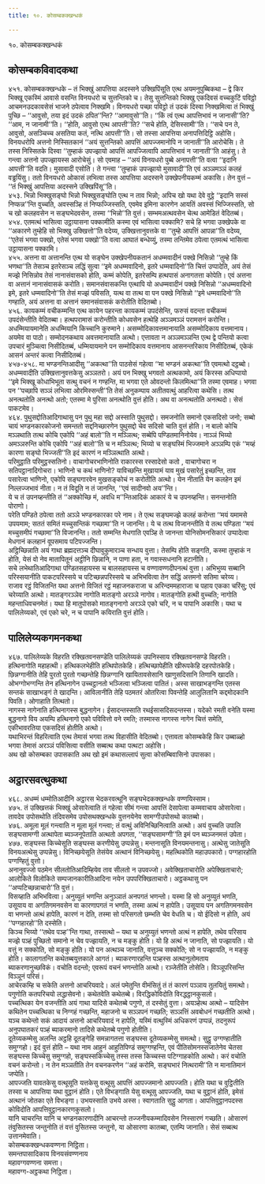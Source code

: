 ```yaml
---
title: १०. कोसम्बकक्खन्धकं

---
```

१०. कोसम्बकक्खन्धकं  


## कोसम्बकविवादकथा

४५१. कोसम्बकक्खन्धके – तं भिक्खुं आपत्तिया अदस्सने उक्खिपिंसूति एत्थ अयमनुपुब्बिकथा – द्वे किर भिक्खू एकस्मिं आवासे वसन्ति विनयधरो च सुत्तन्तिको च। तेसु सुत्तन्तिको भिक्खु एकदिवसं वच्चकुटिं पविट्ठो आचमनउदकावसेसं भाजने ठपेत्वाव निक्खमि। विनयधरो पच्छा पविट्ठो तं उदकं दिस्वा निक्खमित्वा तं भिक्खुं पुच्छि – ‘‘आवुसो, तया इदं उदकं ठपित’’न्ति? ‘‘आमावुसो’’ति। ‘‘किं त्वं एत्थ आपत्तिभावं न जानासी’’ति? ‘‘आम, न जानामी’’ति। ‘‘होति, आवुसो एत्थ आपत्ती’’ति? ‘‘सचे होति, देसिस्सामी’’ति। ‘‘सचे पन ते, आवुसो, असञ्चिच्च असतिया कतं, नत्थि आपत्ती’’ति। सो तस्सा आपत्तिया अनापत्तिदिट्ठि अहोसि।  
विनयधरोपि अत्तनो निस्सितकानं ‘‘अयं सुत्तन्तिको आपत्तिं आपज्जमानोपि न जानाती’’ति आरोचेसि। ते तस्स निस्सितके दिस्वा ‘‘तुम्हाकं उपज्झायो आपत्तिं आपज्जित्वापि आपत्तिभावं न जानाती’’ति आहंसु। ते गन्त्वा अत्तनो उपज्झायस्स आरोचेसुं। सो एवमाह – ‘‘अयं विनयधरो पुब्बे अनापत्ती’’ति वत्वा ‘‘इदानि आपत्ती’’ति वदति। मुसावादी एसोति। ते गन्त्वा ‘‘तुम्हाकं उपज्झायो मुसावादी’’ति एवं अञ्ञमञ्ञं कलहं वड्ढयिंसु। ततो विनयधरो ओकासं लभित्वा तस्स आपत्तिया अदस्सने उक्खेपनीयकम्मं अकासि। तेन वुत्तं – ‘‘तं भिक्खुं आपत्तिया अदस्सने उक्खिपिंसू’’ति।  
४५३. भिन्नो भिक्खुसङ्घो भिन्नो भिक्खुसङ्घोति एत्थ न ताव भिन्नो; अपिच खो यथा देवे वुट्ठे ‘‘इदानि सस्सं निप्फन्न’’न्ति वुच्चति, अवस्सञ्हि तं निप्फज्जिस्सति, एवमेव इमिना कारणेन आयतिं अवस्सं भिज्जिस्सति, सो च खो कलहवसेन न सङ्घभेदवसेन, तस्मा ‘‘भिन्नो’’ति वुत्तं। सम्भमअत्थवसेन चेत्थ आमेडितं वेदितब्बं।  
४५४. एतमत्थं भासित्वा उट्ठायासना पक्कामीति कस्मा एवं भासित्वा पक्कामि? सचे हि भगवा उक्खेपके वा ‘‘अकारणे तुम्हेहि सो भिक्खु उक्खित्तो’’ति वदेय्य, उक्खित्तानुवत्तके वा ‘‘तुम्हे आपत्तिं आपन्ना’’ति वदेय्य, ‘‘एतेसं भगवा पक्खो, एतेसं भगवा पक्खो’’ति वत्वा आघातं बन्धेय्युं, तस्मा तन्तिमेव ठपेत्वा एतमत्थं भासित्वा उट्ठायासना पक्कामि।  
४५५. अत्तना वा अत्तानन्ति एत्थ यो सङ्घेन उक्खेपनीयकतानं अधम्मवादीनं पक्खे निसिन्नो ‘‘तुम्हे किं भणथा’’ति तेसञ्च इतरेसञ्च लद्धिं सुत्वा ‘‘इमे अधम्मवादिनो, इतरे धम्मवादिनो’’ति चित्तं उप्पादेति, अयं तेसं मज्झे निसिन्नोव तेसं नानासंवासको होति, कम्मं कोपेति, इतरेसम्पि हत्थपासं अनागतत्ता कोपेति। एवं अत्तना वा अत्तानं नानासंवासकं करोति। समानसंवासकन्ति एत्थापि यो अधम्मवादीनं पक्खे निसिन्नो ‘‘अधम्मवादिनो इमे, इतरे धम्मवादिनो’’ति तेसं मज्झं पविसति, यत्थ वा तत्थ वा पन पक्खे निसिन्नो ‘‘इमे धम्मवादिनो’’ति गण्हाति, अयं अत्तना वा अत्तानं समानसंवासकं करोतीति वेदितब्बो।  
४५६. कायकम्मं वचीकम्मन्ति एत्थ कायेन पहरन्ता कायकम्मं उपदंसेन्ति, फरुसं वदन्ता वचीकम्मं उपदंसेन्तीति वेदितब्बा। हत्थपरामासं करोन्तीति कोधवसेन हत्थेहि अञ्ञमञ्ञं परामसनं करोन्ति। अधम्मियायमानेति अधम्मियानि किच्चानि कुरुमाने। असम्मोदिकावत्तमानायाति असम्मोदिकाय वत्तमानाय। अयमेव वा पाठो। सम्मोदनकथाय अवत्तमानायाति अत्थो। एत्तावता न अञ्ञमञ्ञन्ति एत्थ द्वे पन्तियो कत्वा उपचारं मुञ्चित्वा निसीदितब्बं, धम्मियायमाने पन सम्मोदिकाय वत्तमानाय आसनन्तरिकाय निसीदितब्बं, एकेकं आसनं अन्तरं कत्वा निसीदितब्बं।  
४५७-४५८. मा भण्डनन्तिआदीसु ‘‘अकत्था’’ति पाठसेसं गहेत्वा ‘‘मा भण्डनं अकत्था’’ति एवमत्थो दट्ठब्बो। अधम्मवादीति उक्खित्तानुवत्तकेसु अञ्ञतरो। अयं पन भिक्खु भगवतो अत्थकामो, अयं किरस्स अधिप्पायो ‘‘इमे भिक्खू कोधाभिभूता सत्थु वचनं न गण्हन्ति, मा भगवा एते ओवदन्तो किलमित्था’’ति तस्मा एवमाह। भगवा पन ‘‘पच्छापि सञ्ञं लभित्वा ओरमिस्सन्ती’’ति तेसं अनुकम्पाय अतीतवत्थुं आहरित्वा कथेसि। तत्थ अनत्थतोति अनत्थो अतो; एतस्मा मे पुरिसा अनत्थोति वुत्तं होति। अथ वा अनत्थतोति अनत्थदो। सेसं पाकटमेव।  
४६४. पुथुसद्दोतिआदिगाथासु पन पुथु महा सद्दो अस्साति पुथुसद्दो। समजनोति समानो एकसदिसो जनो; सब्बो चायं भण्डनकारकोजनो समन्ततो सद्दनिच्छारणेन पुथुसद्दो चेव सदिसो चाति वुत्तं होति। न बालो कोचि मञ्ञथाति तत्थ कोचि एकोपि ‘‘अहं बालो’’ति न मञ्ञित्थ; सब्बेपि पण्डितमानिनोयेव। नाञ्ञं भिय्यो अमञ्ञरुन्ति कोचि एकोपि ‘‘अहं बालो’’ति च न मञ्ञित्थ; भिय्यो च सङ्घस्मिं भिज्जमाने अञ्ञम्पि एकं ‘‘मय्हं कारणा सङ्घो भिज्जती’’ति इदं कारणं न मञ्ञित्थाति अत्थो।  
परिमुट्ठाति परिमुट्ठस्सतिनो। वाचागोचरभाणिनोति राकारस्स रस्सादेसो कतो , वाचागोचरा न सतिपट्ठानादिगोचरा। भाणिनो च कथं भाणिनो? याविच्छन्ति मुखायामं याव मुखं पसारेतुं इच्छन्ति, ताव पसारेत्वा भाणिनो, एकोपि सङ्घगारवेन मुखसङ्कोचं न करोतीति अत्थो। येन नीताति येन कलहेन इमं निल्लज्जभावं नीता। न तं विदूति न तं जानन्ति, ‘‘एवं सादीनवो अय’’न्ति।  
ये च तं उपनय्हन्तीति तं ‘‘अक्कोच्छि मं, अवधि म’’न्तिआदिकं आकारं ये च उपनय्हन्ति। सनन्तनोति पोराणो।  
परेति पण्डिते ठपेत्वा ततो अञ्ञे भण्डनकारका परे नाम। ते एत्थ सङ्घमज्झे कलहं करोन्ता ‘‘मयं यमामसे उपयमाम; सततं समितं मच्चुसन्तिकं गच्छामा’’ति न जानन्ति। ये च तत्थ विजानन्तीति ये तत्थ पण्डिता ‘‘मयं मच्चुसमीपं गच्छामा’’ति विजानन्ति। ततो सम्मन्ति मेधगाति एवञ्हि ते जानन्ता योनिसोमनसिकारं उप्पादेत्वा मेधगानं कलहानं वूपसमाय पटिपज्जन्ति।  
अट्ठिच्छिन्नाति अयं गाथा ब्रह्मदत्तञ्च दीघावुकुमारञ्च सन्धाय वुत्ता। तेसम्पि होति सङ्गति, कस्मा तुम्हाकं न होति, येसं वो नेव मातापितूनं अट्ठीनि छिन्नानि, न पाणा हता, न गवास्सधनानि हटानीति।  
सचे लभेथातिआदिगाथा पण्डितसहायस्स च बालसहायस्स च वण्णावण्णदीपनत्थं वुत्ता। अभिभुय्य सब्बानि परिस्सयानीति पाकटपरिस्सये च पटिच्छन्नपरिस्सये च अभिभवित्वा तेन सद्धिं अत्तमनो सतिमा चरेय्य।  
राजाव रट्ठं विजितन्ति यथा अत्तनो विजितं रट्ठं महाजनकराजा च अरिन्दममहाराजा च पहाय एकका चरिंसु; एवं चरेय्याति अत्थो। मातङ्गरञ्ञेव नागोति मातङ्गो अरञ्ञे नागोव। मातङ्गोति हत्थी वुच्चति; नागोति महन्ताधिवचनमेतं। यथा हि मातुपोसको मातङ्गनागो अरञ्ञे एको चरि, न च पापानि अकासि। यथा च पालिलेय्यको, एवं एको चरे, न च पापानि कयिराति वुत्तं होति।  


## पालिलेय्यकगमनकथा

४६७. पालिलेय्यके विहरति रक्खितवनसण्डेति पालिलेय्यकं उपनिस्साय रक्खितवनसण्डे विहरति। हत्थिनागोति महाहत्थी। हत्थिकलभेहीति हत्थिपोतकेहि। हत्थिच्छापेहीति खीरूपकेहि दहरपोतकेहि। छिन्नग्गानीति तेहि पुरतो पुरतो गच्छन्तेहि छिन्नग्गानि खायितावसेसानि खाणुसदिसानि तिणानि खादति। ओभग्गोभग्गन्ति तेन हत्थिनागेन उच्चट्ठानतो भञ्जित्वा भञ्जित्वा पातितं। अस्स साखाभङ्गन्ति एतस्स सन्तकं साखाभङ्गं ते खादन्ति। आविलानीति तेहि पठमतरं ओतरित्वा पिवन्तेहि आलुलितानि कद्दमोदकानि पिवति। ओगाहाति तित्थतो।  
नागस्स नागेनाति हत्थिनागस्स बुद्धनागेन। ईसादन्तस्साति रथईसासदिसदन्तस्स। यदेको रमती वनेति यस्मा बुद्धनागो विय अयम्पि हत्थिनागो एको पविवित्तो वने रमति; तस्मास्स नागस्स नागेन चित्तं समेति, एकीभावरतिया एकसदिसं होतीति अत्थो।  
यथाभिरन्तं विहरित्वाति एत्थ तेमासं भगवा तत्थ विहासीति वेदितब्बो। एत्तावता कोसम्बकेहि किर उब्बाळ्हो भगवा तेमासं अरञ्ञं पविसित्वा वसीति सब्बत्थ कथा पत्थटा अहोसि।  
अथ खो कोसम्बका उपासकाति अथ खो इमं कथासल्लापं सुत्वा कोसम्बिवासिनो उपासका।  


## अट्ठारसवत्थुकथा

४६८. अधम्मं धम्मोतिआदीनि अट्ठारस भेदकरवत्थूनि सङ्घभेदकक्खन्धके वण्णयिस्साम।  
४७५. तं उक्खित्तकं भिक्खुं ओसारेत्वाति तं गहेत्वा सीमं गन्त्वा आपत्तिं देसापेत्वा कम्मवाचाय ओसारेत्वा। तावदेव उपोसथोति तंदिवसमेव उपोसथक्खन्धके वुत्तनयेनेव सामग्गीउपोसथो कातब्बो।  
४७६. अमूला मूलं गन्त्वाति न मूला मूलं गन्त्वा; तं वत्थुं अविनिच्छिनित्वाति अत्थो। अयं वुच्चति उपालि सङ्घसामग्गी अत्थापेता ब्यञ्जनूपेताति अत्थतो अपगता, ‘‘सङ्घसामग्गी’’ति इमं पन ब्यञ्जनमत्तं उपेता।  
४७७. सङ्घस्स किच्चेसूति सङ्घस्स करणीयेसु उप्पन्नेसु। मन्तनासूति विनयमन्तनासु। अत्थेसु जातेसूति विनयअत्थेसु उप्पन्नेसु। विनिच्छयेसूति तेसंयेव अत्थानं विनिच्छयेसु। महत्थिकोति महाउपकारो। पग्गहारहोति पग्गण्हितुं वुत्तो।  
अनानुवज्जो पठमेन सीलतोतिआदिम्हियेव ताव सीलतो न उपवज्जो। अवेक्खिताचारोति अपेक्खिताचारो; आलोकिते विलोकिते सम्पजानकारीतिआदिना नयेन उपपरिक्खिताचारो। अट्ठकथासु पन ‘‘अप्पटिच्छन्नाचारो’’ति वुत्तं।  
विसय्हाति अभिभवित्वा। अनुय्युतं भणन्ति अनुञ्ञातं अनपगतं भणन्तो। यस्मा हि सो अनुय्युतं भणति, उसूयाय वा अगतिगमनवसेन वा कारणापगतं न भणति, तस्मा अत्थं न हापेति। उसूयाय पन अगतिगमनवसेन वा भणन्तो अत्थं हापेति, कारणं न देति, तस्मा सो परिसगतो छम्भति चेव वेधति च। यो ईदिसो न होति, अयं ‘‘पग्गहारहो’’ति दस्सेति।  
किञ्च भिय्यो ‘‘तथेव पञ्ह’’न्ति गाथा, तस्सत्थो – यथा च अनुय्युतं भणन्तो अत्थं न हापेति, तथेव परिसाय मज्झे पञ्हं पुच्छितो समानो न चेव पज्झायति, न च मङ्कु होति। यो हि अत्थं न जानाति, सो पज्झायति। यो वत्तुं न सक्कोति, सो मङ्कु होति। यो पन अत्थञ्च जानाति, वत्तुञ्च सक्कोति; सो न पज्झायति, न मङ्कु होति। कालागतन्ति कथेतब्बयुत्तकाले आगतं। ब्याकरणारहन्ति पञ्हस्स अत्थानुलोमताय ब्याकरणानुच्छविकं। वचोति वदन्तो; एवरूपं वचनं भणन्तोति अत्थो। रञ्जेतीति तोसेति। विञ्ञूपरिसन्ति विञ्ञूनं परिसं।  
आचेरकम्हि च सकेति अत्तनो आचरियवादे। अलं पमेतुन्ति वीमंसितुं तं तं कारणं पञ्ञाय तुलयितुं समत्थो। पगुणोति कतपरिचयो लद्धासेवनो। कथेतवेति कथेतब्बे। विरद्धिकोविदोति विरद्धट्ठानकुसलो।  
पच्चत्थिका येन वजन्तीति अयं गाथा यादिसे कथेतब्बे पगुणो, तं दस्सेतुं वुत्ता। अयञ्हेत्थ अत्थो – यादिसेन कथितेन पच्चत्थिका च निग्गहं गच्छन्ति, महाजनो च सञ्ञपनं गच्छति; सञ्ञत्तिं अवबोधनं गच्छतीति अत्थो। यञ्च कथेन्तो सकं आदायं अत्तनो आचरियवादं न हापेति, यस्मिं वत्थुस्मिं अधिकरणं उप्पन्नं, तदनुरूपं अनुपघातकरं पञ्हं ब्याकरमानो तादिसे कथेतब्बे पगुणो होतीति।  
दूतेय्यकम्मेसु अलन्ति अट्ठहि दूतङ्गेहि समन्नागतत्ता सङ्घस्स दूतेय्यकम्मेसु समत्थो। सुट्ठु उग्गण्हातीति समुग्गहो। इदं वुत्तं होति – यथा नाम आहुनं आहुतिपिण्डं समुग्गण्हन्ति, एवं पीतिसोमनस्सजातेनेव चेतसा सङ्घस्स किच्चेसु समुग्गहो, सङ्घस्सकिच्चेसु तस्स तस्स किच्चस्स पटिग्गाहकोति अत्थो। करं वचोति वचनं करोन्तो। न तेन मञ्ञतीति तेन वचनकरणेन ‘‘अहं करोमि, सङ्घभारं नित्थरामी’’ति न मानातिमानं जप्पेति।  
आपज्जति यावतकेसु वत्थूसूति यत्तकेसु वत्थूसु आपत्तिं आपज्जमानो आपज्जति। होति यथा च वुट्ठितीति तस्सा च आपत्तिया यथा वुट्ठानं होति। एते विभङ्गाति येसु वत्थूसु आपज्जति, यथा च वुट्ठानं होति, इमेसं अत्थानं जोतका एते विभङ्गा। उभयस्साति उभये अस्स। स्वागताति सुट्ठु आगता। आपत्तिवुट्ठानपदस्स कोविदोति आपत्तिवुट्ठानकारणकुसलो।  
यानि चाचरन्ति यानि च भण्डनकारणादीनि आचरन्तो तज्जनीयकम्मादिवसेन निस्सारणं गच्छति। ओसारणं तंवुसितस्स जन्तुनोति तं वत्तं वुसितस्स जन्तुनो, या ओसारणा कातब्बा, एतम्पि जानाति। सेसं सब्बत्थ उत्तानमेवाति।  
कोसम्बकक्खन्धकवण्णना निट्ठिता।  
समन्तपासादिकाय विनयसंवण्णनाय  
महावग्गवण्णना समत्ता।  
महावग्ग-अट्ठकथा निट्ठिता।  